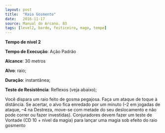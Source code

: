 ```yaml
---
layout: post
title:  "Raio Gosmento"
date:   2016-11-17
source: Manual do Arcano. 83
tags: [level2, bardo, feiticeiro, mago, tempo]
---
```


**Tempo de nível 2**

**Tempo de Execução**: Ação Padrão

**Alcance**: 30 metros

**Alvo**: raio;

**Duração**: instantânea;

**Teste de Resistência**: Reflexos (veja abaixo);

Você dispara um raio feito de gosma pegajosa. Faça um ataque de toque 
à distância. Se acertar, o alvo fica enredado por um minuto (–2 em jogadas de 
ataque, –4 na Destreza, move-se com 
metade do seu deslocamento e não pode 
correr ou fazer investidas). Conjuradores 
devem fazer um teste de Vontade (CD 
10 + nível da magia) para lançar uma 
magia sob efeito do raio gosmento